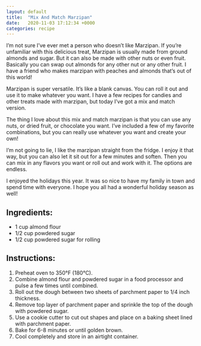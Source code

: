 ```yaml
---
layout: default
title:  "Mix And Match Marzipan"
date:   2020-11-03 17:12:34 +0000
categories: recipe
---
```

I’m not sure I’ve ever met a person who doesn’t like Marzipan. If you’re unfamiliar with this delicious treat, Marzipan is usually made from ground almonds and sugar. But it can also be made with other nuts or even fruit. Basically you can swap out almonds for any other nut or any other fruit. I have a friend who makes marzipan with peaches and almonds that’s out of this world!

Marzipan is super versatile. It’s like a blank canvas. You can roll it out and use it to make whatever you want. I have a few recipes for candies and other treats made with marzipan, but today I’ve got a mix and match version.

The thing I love about this mix and match marzipan is that you can use any nuts, or dried fruit, or chocolate you want. I’ve included a few of my favorite combinations, but you can really use whatever you want and create your own!

I’m not going to lie, I like the marzipan straight from the fridge. I enjoy it that way, but you can also let it sit out for a few minutes and soften. Then you can mix in any flavors you want or roll out and work with it. The options are endless.

I enjoyed the holidays this year. It was so nice to have my family in town and spend time with everyone. I hope you all had a wonderful holiday season as well!
## Ingredients:

- 1 cup almond flour
- 1/2 cup powdered sugar
- 1/2 cup powdered sugar for rolling

## Instructions:

1. Preheat oven to 350°F (180°C).
2. Combine almond flour and powdered sugar in a food processor and pulse a few times until combined.
3. Roll out the dough between two sheets of parchment paper to 1/4 inch thickness.
4. Remove top layer of parchment paper and sprinkle the top of the dough with powdered sugar.
5. Use a cookie cutter to cut out shapes and place on a baking sheet lined with parchment paper.
6. Bake for 6-8 minutes or until golden brown.
7. Cool completely and store in an airtight container.

